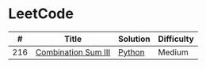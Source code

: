 LeetCode
========

| # | Title | Solution | Difficulty |
|---| ----- | -------- | ---------- |
|216|[Combination Sum III](https://leetcode.com/problems/combination-sum-iii/) | [Python](./medium/combination-sum-iii/python/combination_sum_iii.py)|Medium|
